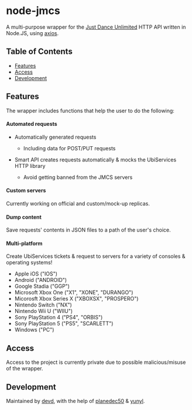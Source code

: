 # node-jmcs

A multi-purpose wrapper for the [Just Dance Unlimited](https://www.ubisoft.com/en-us/game/just-dance/unlimited) HTTP API written in Node.JS, using [axios](https://github.com/axios/axios).

## Table of Contents
* [Features](#features)
* [Access](#access)
* [Development](#development)

## Features
The wrapper includes functions that help the user to do the following:

#### Automated requests
* Automatically generated requests
  * Including data for POST/PUT requests

* Smart API creates requests automatically & mocks the UbiServices HTTP library
  * Avoid getting banned from the JMCS servers

#### Custom servers
Currently working on official and custom/mock-up replicas.

#### Dump content
Save requests' contents in JSON files to a path of the user's choice.

#### Multi-platform 
Create UbiServices tickets & request to servers for a variety of consoles & operating systems!
  * Apple iOS ("IOS")
  * Android ("ANDROID")
  * Google Stadia ("GGP")
  * Microsoft Xbox One ("X1", "XONE", "DURANGO")
  * Micorosft Xbox Series X ("XBOXSX", "PROSPERO")
  * Nintendo Switch ("NX")
  * Nintendo Wii U ("WIIU")
  * Sony PlayStation 4 ("PS4", "ORBIS")
  * Sony PlayStation 5 ("PS5", "SCARLETT")
  * Windows ("PC")

## Access
Access to the project is currently private due to possible malicious/misuse of the wrapper.

## Development
Maintained by [devd](https://github.com/devvjs), with the help of [planedec50](https://www.youtube.com/channel/UCw7ET1HyVjHzLr9TSY9DNfA) & [yunyl](https://github.com/heyimyunyl).
